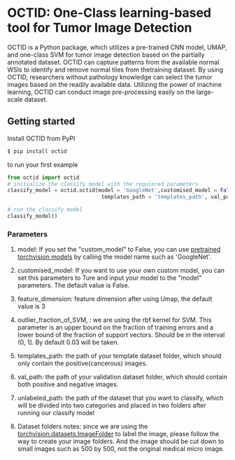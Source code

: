 
# OCTID: One-Class learning-based tool for Tumor Image Detection

OCTID is a Python package, which utilizes a pre-trained CNN model, UMAP, and one-class SVM for tumor image detection based on the partially annotated dataset. OCTID can capture patterns from the available normal WSIs to identify and remove normal tiles from thetraining dataset. By using OCTID, researchers without pathology knowledge can select the tumor images based on the readily available data. Utilizing the power of machine learning, OCTID can conduct image pre-processing easily on the large-scale dataset.

## Getting started

Install OCTID from PyPI

```bash
$ pip install octid
```

to run your first example

```python
from octid import octid
# initialize the classify model with the requiered parameters
classify_model = octid.octid(model = 'GoogleNet',customised_model = False, feature_dimension = 3, outlier_fraction_of_SVM = 0.03, 
                              templates_path = 'templates_path', val_path = 'val_path', unlabeled_path='unlabeled_path')

# run the classify model
classify_model()
```

### Parameters

1. model: If you set the "custom_model" to False, you can use [pretrained torchvision models](https://pytorch.org/docs/stable/torchvision/models.html) by calling the model name such as 'GoogleNet'.

2. customised_model: If you want to use your own custom model, you can set this parameters to Ture and input your model to the "model" parameters. The default value is False.

3. feature_dimension: feature dimension after using Umap, the default value is 3

4. outlier_fraction_of_SVM, : we are using the rbf kernel for SVM. This parameter is an upper bound on the fraction of training errors and a lower bound of the fraction of support vectors. Should be in the interval (0, 1]. By default 0.03 will be taken.

5. templates_path: the path of your template dataset folder, which should only contain the positive(cancerous) images.

6. val_path: the path of your validation dataset folder, which should contain both positive and negative images.

7. unlabeled_path: the path of the dataset that you want to classify, which will be divided into two categories and placed in two folders after running our classify model

8. Dataset folders notes: since we are using the [torchvision.datasets.ImageFolder](https://pytorch.org/docs/stable/torchvision/datasets.html#imagefolder) to label the image, please follow the way to create your image folders. And the image should be cut down to small images such as 500 by 500, not the original medical micro image.

